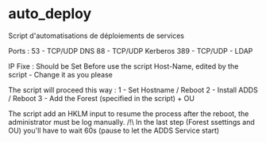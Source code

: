 # auto_deploy
Script d'automatisations de déploiements de services

Ports : 53 - TCP/UDP DNS 88 - TCP/UDP Kerberos 389 - TCP/UDP - LDAP

IP Fixe : Should be Set Before use the script Host-Name, edited by the script - Change it as you please

The script will proceed this way : 1 - Set Hostname / Reboot 2 - Install ADDS / Reboot 3 - Add the Forest (specified in the script) + OU

The script add an HKLM input to resume the process after the reboot, the administrator must be log manually.
/!\ In the last step (Forest ssettings and OU) you'll have to wait 60s (pause to let the ADDS Service start)
